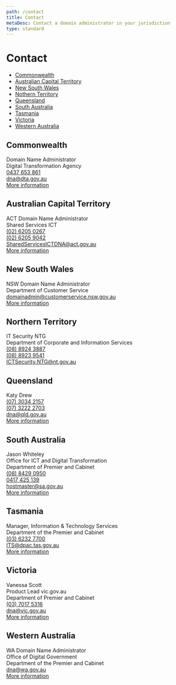 ```yaml
---
path: /contact
title: Contact
metaDesc: Contact a domain administrator in your jurisdiction
type: standard
---
```


# Contact

* [Commonwealth](#commonwealth)
* [Australian Capital Territory](#australian-capital-territory)
* [New South Wales](#new-south-wales)
* [Nothern Territory](#northern-territory)
* [Queensland](#queensland)
* [South Australia](#south-australia)
* [Tasmania](#tasmania)
* [Victoria](#victoria)
* [Western Australia](#western-australia)

## Commonwealth
Domain Name Administrator<br/>
Digital Transformation Agency<br/>
<a href="tel:+61437653861">0437 653 861</a><br/>
<a href="mailto:dna@dta.gov.au">dna@dta.gov.au</a><br/>
<a href="/policies">More information</a>

## Australian Capital Territory
ACT Domain Name Administrator<br/>
Shared Services ICT<br/>
<a href="tel:+61262050267">(02) 6205 0267</a><br/>
<a href="fax:+61262059042">(02) 6205 9042</a><br/>
<a href="mailto:SharedServicesICTDNA@act.gov.au">SharedServicesICTDNA@act.gov.au</a><br/>
<a href="http://www.cmtedd.act.gov.au/shared-services/domain-names">More information</a>


## New South Wales
NSW Domain Name Administrator<br/>
Department of Customer Service<br/>
<a href="mailto:domainadmin@customerservice.nsw.gov.au">domainadmin@customerservice.nsw.gov.au</a><br/>
<a href="https://www.nsw.gov.au/nsw-government-communications/nswgovau-domain-names">More information</a>


## Northern Territory
IT Security NTG<br/>
Department of Corporate and Information Services<br/>
<a href="tel:+61889243887">(08) 8924 3887</a><br/>
<a href="fax:+61889239541">(08) 8923 9541</a><br/>
<a href="ICTSecurity.NTG@nt.gov.au">ICTSecurity.NTG@nt.gov.au</a>


## Queensland
Katy Drew<br/>
<a href="tel:+61730342157">(07) 3034 2157</a><br/>
<a href="fax:+61732222703">(07) 3222 2703</a><br/>
<a href="mailto:dna@qld.gov.au">dna@qld.gov.au</a><br/>
<a href="https://www.qgcio.qld.gov.au/documents/domain-names-registration-and-management-standard">More information</a>


## South Australia
Jason Whiteley<br/>
Office for ICT and Digital Transformation<br/>
Department of Premier and Cabinet<br/>
<a href="tel:+61884290950">(08) 8429 0950</a><br/>
<a href="tel:+61417425139">0417 425 139</a><br/>
<a href="mailto:hostmaster@sa.gov.au">hostmaster@sa.gov.au</a><br/>
<a href="https://www.dpc.sa.gov.au/responsibilities/ict-digital-cyber-security/policies-and-guidelines/website">More information</a>



## Tasmania
Manager, Information & Technology Services<br/>
Department of the Premier and Cabinet<br/>
<a href="tel:+61362327700">(03) 6232 7700</a><br/>
<a href="mailto:ITS@dpac.tas.gov.au">ITS@dpac.tas.gov.au</a><br/>
<a href="http://www.communications.tas.gov.au/channels/websites">More information</a>

## Victoria
Vanessa Scott<br/>
Product Lead vic.gov.au<br/>
Department of Premier and Cabinet<br/>
<a href="tel:+61370175316">(03) 7017 5316</a><br/>
<a href="mailto:dna@vic.gov.au">dna@vic.gov.au</a><br/>
<a href="https://www.vic.gov.au/apply-domain-name">More information</a>


## Western Australia
WA Domain Name Administrator<br/>
Office of Digital Government<br/>
Department of the Premier and Cabinet<br/>
<a href="mailto:dna@wa.gov.au">dna@wa.gov.au</a><br/>
<a href="https://www.wa.gov.au/organisation/department-of-the-premier-and-cabinet/western-australian-domain-name-administrator">More information</a>


